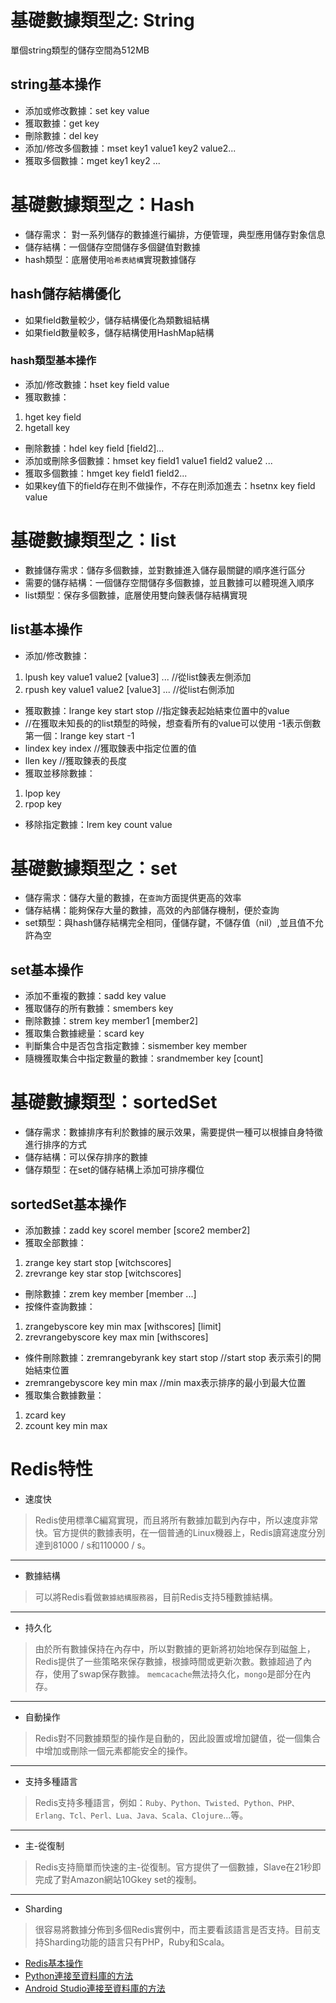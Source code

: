 # 基礎數據類型之: String
單個string類型的儲存空間為512MB
## string基本操作
* 添加或修改數據：set key value
* 獲取數據：get key
* 刪除數據：del key
* 添加/修改多個數據：mset key1 value1 key2 value2...
* 獲取多個數據：mget key1 key2 ...

# 基礎數據類型之：Hash
* 儲存需求： 對一系列儲存的數據進行編排，方便管理，典型應用儲存對象信息
* 儲存結構：一個儲存空間儲存多個鍵值對數據
* hash類型：底層使用`哈希表結構`實現數據儲存
## hash儲存結構優化
* 如果field數量較少，儲存結構優化為類數組結構
* 如果field數量較多，儲存結構使用HashMap結構
### hash類型基本操作
* 添加/修改數據：hset key field value
* 獲取數據：
1. hget key field
2. hgetall key
* 刪除數據：hdel key field [field2]...
* 添加或刪除多個數據：hmset key field1 value1 field2 value2 ...
* 獲取多個數據：hmget key field1 field2...
* 如果key值下的field存在則不做操作，不存在則添加進去：hsetnx key field value

# 基礎數據類型之：list
* 數據儲存需求：儲存多個數據，並對數據進入儲存最關鍵的順序進行區分
* 需要的儲存結構：一個儲存空間儲存多個數據，並且數據可以體現進入順序
* list類型：保存多個數據，底層使用雙向鍊表儲存結構實現
## list基本操作
* 添加/修改數據：
1. lpush key value1 value2 [value3] ... //從list鍊表左側添加 
2. rpush key value1 value2 [value3] ... //從list右側添加
* 獲取數據：lrange key start stop //指定鍊表起始結束位置中的value
* //在獲取未知長的的list類型的時候，想查看所有的value可以使用 -1表示倒數第一個：lrange key start -1 
* lindex key index //獲取鍊表中指定位置的值 
* llen key //獲取鍊表的長度
* 獲取並移除數據： 
1. lpop key
2. rpop key
* 移除指定數據：lrem key count value

# 基礎數據類型之：set
* 儲存需求：儲存大量的數據，在`查詢`方面提供更高的效率
* 儲存結構：能夠保存大量的數據，高效的內部儲存機制，便於查詢
* set類型：與hash儲存結構完全相同，僅儲存鍵，不儲存值（nil）,並且值不允許為空
## set基本操作
* 添加不重複的數據：sadd key value
* 獲取儲存的所有數據：smembers key
* 刪除數據：strem key member1 [member2]
* 獲取集合數據總量：scard key
* 判斷集合中是否包含指定數據：sismember key member
* 隨機獲取集合中指定數量的數據：srandmember key [count]

# 基礎數據類型：sortedSet
* 儲存需求：數據排序有利於數據的展示效果，需要提供一種可以根據自身特徵進行排序的方式
* 儲存結構：可以保存排序的數據
* 儲存類型：在set的儲存結構上添加可排序欄位
## sortedSet基本操作
* 添加數據：zadd key scorel member [score2 member2]
* 獲取全部數據： 
1. zrange key start stop [witchscores]
2. zrevrange key star stop [witchscores]
* 刪除數據：zrem key member [member ...]
* 按條件查詢數據：
1. zrangebyscore key min max [withscores] [limit] 
2. zrevrangebyscore key max min [withscores]
* 條件刪除數據：zremrangebyrank key start stop //start stop 表示索引的開始結束位置
* zremrangebyscore key min max //min max表示排序的最小到最大位置
* 獲取集合數據數量：
1. zcard key
2. zcount key min max

# Redis特性
* 速度快
> Redis使用標準C編寫實現，而且將所有數據加載到內存中，所以速度非常快。官方提供的數據表明，在一個普通的Linux機器上，Redis讀寫速度分別達到81000 / s和110000 / s。
***
* 數據結構
> 可以將Redis看做`數據結構服務器`，目前Redis支持5種數據結構。
***
* 持久化
> 由於所有數據保持在內存中，所以對數據的更新將初始地保存到磁盤上，Redis提供了一些策略來保存數據，根據時間或更新次數。數據超過了內存，使用了swap保存數據。
`memcacache`無法持久化，`mongo`是部分在內存。
***
* 自動操作
> Redis對不同數據類型的操作是自動的，因此設置或增加鍵值，從一個集合中增加或刪除一個元素都能安全的操作。
***
* 支持多種語言
> Redis支持多種語言，例如：`Ruby、Python、Twisted、Python、PHP、Erlang、Tcl、Perl、Lua、Java、Scala、Clojure`...等。
***
* 主-從復制
> Redis支持簡單而快速的主-從復制。官方提供了一個數據，Slave在21秒即完成了對Amazon網站10Gkey set的複制。
***
* Sharding
> 很容易將數據分佈到多個Redis實例中，而主要看該語言是否支持。目前支持Sharding功能的語言只有PHP，Ruby和Scala。

* [Redis基本操作](https://kknews.cc/code/oke3a2o.html)
* [Python連接至資料庫的方法](https://kknews.cc/zh-tw/code/5vyo8y8.html)
* [Android Studio連接至資料庫的方法](https://mnya.tw/cc/word/1480.html)